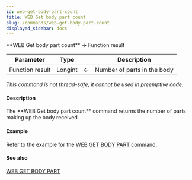 ```yaml
---
id: web-get-body-part-count
title: WEB Get body part count
slug: /commands/web-get-body-part-count
displayed_sidebar: docs
---
```


<!--REF #_command_.WEB Get body part count.Syntax-->**WEB Get body part count** -> Function result<!-- END REF-->
<!--REF #_command_.WEB Get body part count.Params-->
| Parameter | Type |  | Description |
| --- | --- | --- | --- |
| Function result | Longint | &#8592; | Number of parts in the body |

<!-- END REF-->

*This command is not thread-safe, it cannot be used in preemptive code.*


#### Description 

<!--REF #_command_.WEB Get body part count.Summary-->The **WEB Get body part count** command returns the number of parts making up the body received.<!-- END REF-->

#### Example 

Refer to the example for the [WEB GET BODY PART](web-get-body-part.md) command. 

#### See also 

[WEB GET BODY PART](web-get-body-part.md)  